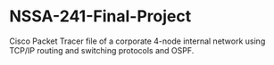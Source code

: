 # NSSA-241-Final-Project
Cisco Packet Tracer file of a corporate 4-node internal network using TCP/IP routing and switching protocols and OSPF.
